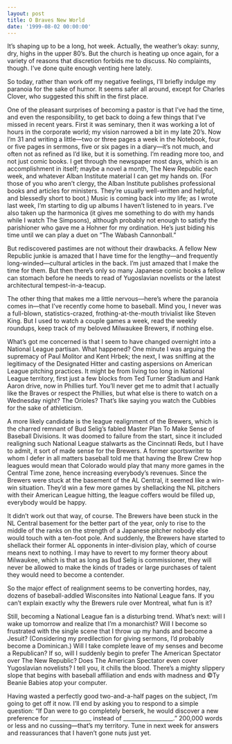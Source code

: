```yaml
---
layout: post
title: O Braves New World
date: '1999-08-02 00:00:00'
---
```



It’s shaping up to be a long, hot week. Actually, the weather’s okay: sunny, dry, highs in the upper 80’s. But the church is heating up once again, for a variety of reasons that discretion forbids me to discuss. No complaints, though. I’ve done quite enough venting here lately.

 So today, rather than work off my negative feelings, I’ll briefly indulge my paranoia for the sake of humor. It seems safer all around, except for Charles Clover, who suggested this shift in the first place.

 One of the pleasant surprises of becoming a pastor is that I’ve had the time, and even the responsibility, to get back to doing a few things that I’ve missed in recent years. First it was seminary, then it was working a lot of hours in the corporate world; my vision narrowed a bit in my late 20’s. Now I’m 31 and writing a little—two or three pages a week in the Notebook, four or five pages in sermons, five or six pages in a diary—it’s not much, and often not as refined as I’d like, but it is something. I’m reading more too, and not just comic books. I get through the newspaper most days, which is an accomplishment in itself; maybe a novel a month, The New Republic each week, and whatever Alban Institute material I can get my hands on. (For those of you who aren’t clergy, the Alban Institute publishes professional books and articles for ministers. They’re usually well-written and helpful, and blessedly short to boot.) Music is coming back into my life; as I wrote last week, I’m starting to dig up albums I haven’t listened to in years. I’ve also taken up the harmonica (it gives me something to do with my hands while I watch The Simpsons), although probably not enough to satisfy the parishioner who gave me a Hohner for my ordination. He’s just biding his time until we can play a duet on “The Wabash Cannonball.”

 But rediscovered pastimes are not without their drawbacks. A fellow New Republic junkie is amazed that I have time for the lengthy—and frequently long-winded—cultural articles in the back. I’m just amazed that I make the time for them. But then there’s only so many Japanese comic books a fellow can stomach before he needs to read of Yugoslavian novelists or the latest architectural tempest-in-a-teacup.

 The other thing that makes me a little nervous—here’s where the paranoia comes in—that I’ve recently come home to baseball. Mind you, I never was a full-blown, statistics-crazed, frothing-at-the-mouth trivialist like Steven King. But I used to watch a couple games a week, read the weekly roundups, keep track of my beloved Milwaukee Brewers, if nothing else.

 What’s got me concerned is that I seem to have changed overnight into a National League partisan. What happened? One minute I was arguing the supremacy of Paul Molitor and Kent Hrbek; the next, I was sniffing at the legitimacy of the Designated Hitter and casting aspersions on American League pitching practices. It might be from living too long in National League territory, first just a few blocks from Ted Turner Stadium and Hank Aaron drive, now in Phillies turf. You’ll never get me to admit that I actually like the Braves or respect the Phillies, but what else is there to watch on a Wednesday night? The Orioles? That’s like saying you watch the Cubbies for the sake of athleticism.

 A more likely candidate is the league realignment of the Brewers, which is the charred remnant of Bud Selig’s fabled Master Plan To Make Sense of Baseball Divisions. It was doomed to failure from the start, since it included realigning such National League stalwarts as the Cincinnati Reds, but I have to admit, it sort of made sense for the Brewers. A former sportswriter to whom I defer in all matters baseball told me that having the Brew Crew hop leagues would mean that Colorado would play that many more games in the Central Time zone, hence increasing everybody’s revenues. Since the Brewers were stuck at the basement of the AL Central, it seemed like a win-win situation. They’d win a few more games by shellacking the NL pitchers with their American League hitting, the league coffers would be filled up, everybody would be happy.

 It didn’t work out that way, of course. The Brewers have been stuck in the NL Central basement for the better part of the year, only to rise to the middle of the ranks on the strength of a Japanese pitcher nobody else would touch with a ten-foot pole. And suddenly, the Brewers have started to shellack their former AL opponents in inter-division play, which of course means next to nothing. I may have to revert to my former theory about Milwaukee, which is that as long as Bud Selig is commissioner, they will never be allowed to make the kinds of trades or large purchases of talent they would need to become a contender.

 So the major effect of realignment seems to be converting hordes, nay, dozens of baseball-addled Wisconsites into National League fans. If you can’t explain exactly why the Brewers rule over Montreal, what fun is it?

 Still, becoming a National League fan is a disturbing trend. What’s next: will I wake up tomorrow and realize that I’m a monarchist? Will I become so frustrated with the single scene that I throw up my hands and become a Jesuit? (Considering my predilection for giving sermons, I’d probably become a Dominican.) Will I take complete leave of my senses and become a Republican? If so, will I suddenly begin to prefer The American Spectator over The New Republic? Does The American Spectator even cover Yugoslavian novelists? I tell you, it chills the blood. There’s a mighty slippery slope that begins with baseball affiliation and ends with madness and ©Ty Beanie Babies atop your computer.

 Having wasted a perfectly good two-and-a-half pages on the subject, I’m going to get off it now. I’ll end by asking you to respond to a simple question: “If Dan were to go completely berserk, he would discover a new preference for _______________ instead of __________________.” 200,000 words or less and no cussing—that’s my territory. Tune in next week for answers and reassurances that I haven’t gone nuts just yet.



